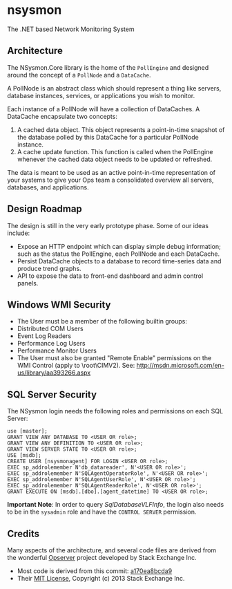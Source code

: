 # nsysmon

The .NET based Network Monitoring System

## Architecture

The NSysmon.Core library is the home of the `PollEngine` and designed around
the concept of a `PollNode` and a `DataCache`.

A PollNode is an abstract class which should represent
a thing like servers, database instances, services, or applications you wish
to monitor.

Each instance of a PollNode will have a collection of DataCaches.
A DataCache encapsulate two concepts:

1. A cached data object. This object represents a point-in-time snapshot of
   the database polled by this DataCache for a particular PollNode instance.
2. A cache update function. This function is called when the PollEngine whenever
   the cached data object needs to be updated or refreshed.

The data is meant to be used as an active point-in-time representation of your
systems to give your Ops team a consolidated overview all servers, databases,
and applications.

## Design Roadmap

The design is still in the very early prototype phase. Some of our ideas include:

* Expose an HTTP endpoint which can display simple debug information;
  such as the status the PollEngine, each PollNode and each DataCache.
* Persist DataCache objects to a database to record time-series data and
  produce trend graphs.
* API to expose the data to front-end dashboard and admin control panels.

## Windows WMI Security

* The User must be a member of the following builtin groups:
 * Distributed COM Users
 * Event Log Readers
 * Performance Log Users
 * Performance Monitor Users
* The User must also be granted "Remote Enable" permissions
  on the WMI Control (apply to \\root\CIMV2).
  See: http://msdn.microsoft.com/en-us/library/aa393266.aspx

## SQL Server Security

The NSysmon login needs the following roles and permissions on each SQL Server:

    use [master];
    GRANT VIEW ANY DATABASE TO <USER OR role>;
    GRANT VIEW ANY DEFINITION TO <USER OR role>;
    GRANT VIEW SERVER STATE TO <USER OR role>;
    USE [msdb];
    CREATE USER [nsysmonagent] FOR LOGIN <USER OR role>;
    EXEC sp_addrolemember N'db_datareader', N'<USER OR role>';
    EXEC sp_addrolemember N'SQLAgentOperatorRole', N'<USER OR role>';
    EXEC sp_addrolemember N'SQLAgentUserRole', N'<USER OR role>';
    EXEC sp_addrolemember N'SQLAgentReaderRole', N'<USER OR role>';
    GRANT EXECUTE ON [msdb].[dbo].[agent_datetime] TO <USER OR role>;

**Important Note**: In order to query _SqlDatabaseVLFInfo_, the login also needs
to be in the `sysadmin` role and have the `CONTROL SERVER` permission.

## Credits

Many aspects of the architecture, and several code files are derived
from the wonderful [Opserver](https://github.com/opserver/Opserver) project developed by Stack Exchange Inc.

* Most code is derived from this commit: [a170ea8bcda9](https://github.com/opserver/Opserver/tree/a170ea8bcda9f9e52d4aaff7339f3d198309369b)
* Their [MIT License](https://github.com/opserver/Opserver/blob/a170ea8bcda9f9e52d4aaff7339f3d198309369b/license.txt), Copyright (c) 2013 Stack Exchange Inc.